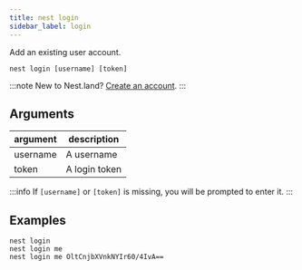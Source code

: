 ```yaml
---
title: nest login
sidebar_label: login
---
```


Add an existing user account.

```shell script
nest login [username] [token]
```

:::note New to Nest.land?
[Create an account](https://nest.land/#).
:::

## Arguments

 | argument | description   |
 | -------- | ------------- |
 | username | A username    |
 | token    | A login token |

:::info
If `[username]` or `[token]` is missing, you will be prompted to enter it.
:::

## Examples

```shell script
nest login
nest login me
nest login me OltCnjbXVnkNYIr60/4IvA==
```

